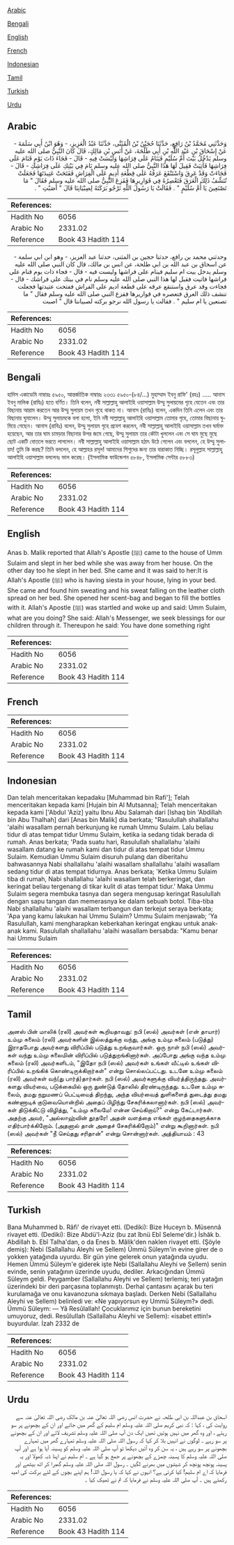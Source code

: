[Arabic](#arabic)

[Bengali](#bengali)

[English](#english)

[French](#french)

[Indonesian](#indonesian)

[Tamil](#tamil)

[Turkish](#turkish)

[Urdu](#urdu)

## Arabic


<div dir="rtl" lang="ar" style={{fontSize:'larger',backgroundColor:'#f8f9fa',padding:20}}>
وَحَدَّثَنِي مُحَمَّدُ بْنُ رَافِعٍ، حَدَّثَنَا حُجَيْنُ بْنُ الْمُثَنَّى، حَدَّثَنَا عَبْدُ الْعَزِيزِ، - وَهُوَ ابْنُ أَبِي سَلَمَةَ - عَنْ إِسْحَاقَ بْنِ عَبْدِ اللَّهِ بْنِ أَبِي طَلْحَةَ، عَنْ أَنَسِ بْنِ مَالِكٍ، قَالَ كَانَ النَّبِيُّ صلى الله عليه وسلم يَدْخُلُ بَيْتَ أُمِّ سُلَيْمٍ فَيَنَامُ عَلَى فِرَاشِهَا وَلَيْسَتْ فِيهِ - قَالَ - فَجَاءَ ذَاتَ يَوْمٍ فَنَامَ عَلَى فِرَاشِهَا فَأُتِيَتْ فَقِيلَ لَهَا هَذَا النَّبِيُّ صلى الله عليه وسلم نَامَ فِي بَيْتِكِ عَلَى فِرَاشِكِ - قَالَ - فَجَاءَتْ وَقَدْ عَرِقَ وَاسْتَنْقَعَ عَرَقُهُ عَلَى قِطْعَةِ أَدِيمٍ عَلَى الْفِرَاشِ فَفَتَحَتْ عَتِيدَتَهَا فَجَعَلَتْ تُنَشِّفُ ذَلِكَ الْعَرَقَ فَتَعْصِرُهُ فِي قَوَارِيرِهَا فَفَزِعَ النَّبِيُّ صلى الله عليه وسلم فَقَالَ ‏"‏ مَا تَصْنَعِينَ يَا أُمَّ سُلَيْمٍ ‏"‏ ‏.‏ فَقَالَتْ يَا رَسُولَ اللَّهِ نَرْجُو بَرَكَتَهُ لِصِبْيَانِنَا قَالَ ‏"‏ أَصَبْتِ ‏"‏ ‏.‏
</div>
<div style={{backgroundColor:'#f8f9fa',padding:20, marginBottom: 10}}><table> <thead> <tr> <th>References:</th> <th></th> </tr> </thead> <tbody><tr><td>Hadith No</td><td>6056</td></tr><tr><td>Arabic No</td><td>2331.02</td></tr><tr><td>Reference</td><td>Book 43 Hadith 114</td></tr></tbody></table></div>


<div dir="rtl" lang="ar" style={{fontSize:'larger',backgroundColor:'#f8f9fa',padding:20}}>
وحدثني محمد بن رافع، حدثنا حجين بن المثنى، حدثنا عبد العزيز، - وهو ابن ابي سلمة - عن اسحاق بن عبد الله بن ابي طلحة، عن انس بن مالك، قال كان النبي صلى الله عليه وسلم يدخل بيت ام سليم فينام على فراشها وليست فيه - قال - فجاء ذات يوم فنام على فراشها فاتيت فقيل لها هذا النبي صلى الله عليه وسلم نام في بيتك على فراشك - قال - فجاءت وقد عرق واستنقع عرقه على قطعة اديم على الفراش ففتحت عتيدتها فجعلت تنشف ذلك العرق فتعصره في قواريرها ففزع النبي صلى الله عليه وسلم فقال " ما تصنعين يا ام سليم " . فقالت يا رسول الله نرجو بركته لصبياننا قال " اصبت
</div>
<div style={{backgroundColor:'#f8f9fa',padding:20, marginBottom: 10}}><table> <thead> <tr> <th>References:</th> <th></th> </tr> </thead> <tbody><tr><td>Hadith No</td><td>6056</td></tr><tr><td>Arabic No</td><td>2331.02</td></tr><tr><td>Reference</td><td>Book 43 Hadith 114</td></tr></tbody></table></div>

## Bengali


<div dir="ltr" lang="bn" style={{fontSize:'larger',backgroundColor:'#f8f9fa',padding:20}}>
হাদিস একাডেমি নাম্বারঃ ৫৯৫০, আন্তর্জাতিক নাম্বারঃ ২৩৩১ ৫৯৫০-(৮৪/...) মুহাম্মাদ ইবনু রাফি' (রহঃ) ..... আনাস ইবনু মালিক (রাযিঃ) হতে বর্ণিত। তিনি বলেন, নবী সাল্লাল্লাহু আলাইহি ওয়াসাল্লাম উম্মু সুলায়মের গৃহে যেতেন এবং তার বিছানায় আরাম করতেন আর উম্মু সুলায়ম তখন গৃহে থাকত না। আনাস (রাযিঃ) বলেন, একদিন তিনি এলেন এবং তার বিছানায় ঘুমালেন। উম্মু সুলায়মকে বলা হলো, ইনি নবী সাল্লাল্লাহু আলাইহি ওয়াসাল্লাম তোমার গৃহে, তোমার বিছানায় ঘুমিয়ে গেছেন। আনাস (রাযিঃ) বলেন, উম্মু সুলায়ম গৃহে প্রবেশ করলেন, নবী সাল্লাল্লাহু আলাইহি ওয়াসাল্লাম তখন ঘর্মাক্ত হয়েছেন, আর তার ঘাম চামড়ার বিছানার উপর জমে গেছে, উম্মু সুলায়ম তার কৌটা খুললেন এবং সে ঘাম মুছে মুছে ছোট একটি বোতলে ভরতে লাগলেন। নবী সাল্লাল্লাহু আলাইহি ওয়াসাল্লাম হঠাৎ উঠে গেলেন এবং বললেন, হে উম্মু সুলায়ম! তুমি কি করছ? তিনি বললেন, হে আল্লাহর রসূল! আমাদের শিশুদের জন্য তার বারাকাত নিচ্ছি। রসূলুল্লাহ সাল্লাল্লাহু আলাইহি ওয়াসাল্লাম বললেনঃ ভাল করেছ। (ইসলামিক ফাউন্ডেশন ৫৮৪৮, ইসলামিক সেন্টার ৫৮৮৩)
</div>
<div style={{backgroundColor:'#f8f9fa',padding:20, marginBottom: 10}}><table> <thead> <tr> <th>References:</th> <th></th> </tr> </thead> <tbody><tr><td>Hadith No</td><td>6056</td></tr><tr><td>Arabic No</td><td>2331.02</td></tr><tr><td>Reference</td><td>Book 43 Hadith 114</td></tr></tbody></table></div>

## English


<div dir="ltr" lang="en" style={{fontSize:'larger',backgroundColor:'#f8f9fa',padding:20}}>
Anas b. Malik reported that Allah's Apostle (ﷺ) came to the house of Umm Sulaim and slept in her bed while she was away from her house. On the other day too he slept in her bed. She came and it was said to her:It is Allah's Apostle (ﷺ) who is having siesta in your house, lying in your bed. She came and found him sweating and his sweat falling on the leather cloth spread on her bed. She opened her scent-bag and began to fill the bottles with it. Allah's Apostle (ﷺ) was startled and woke up and said: Umm Sulaim, what are you doing? She said: Allah's Messenger, we seek blessings for our children through it. Thereupon he said: You have done something right
</div>
<div style={{backgroundColor:'#f8f9fa',padding:20, marginBottom: 10}}><table> <thead> <tr> <th>References:</th> <th></th> </tr> </thead> <tbody><tr><td>Hadith No</td><td>6056</td></tr><tr><td>Arabic No</td><td>2331.02</td></tr><tr><td>Reference</td><td>Book 43 Hadith 114</td></tr></tbody></table></div>

## French


<div dir="ltr" lang="fr" style={{fontSize:'larger',backgroundColor:'#f8f9fa',padding:20}}>

</div>
<div style={{backgroundColor:'#f8f9fa',padding:20, marginBottom: 10}}><table> <thead> <tr> <th>References:</th> <th></th> </tr> </thead> <tbody><tr><td>Hadith No</td><td>6056</td></tr><tr><td>Arabic No</td><td>2331.02</td></tr><tr><td>Reference</td><td>Book 43 Hadith 114</td></tr></tbody></table></div>

## Indonesian


<div dir="ltr" lang="id" style={{fontSize:'larger',backgroundColor:'#f8f9fa',padding:20}}>
Dan telah menceritakan kepadaku [Muhammad bin Rafi']; Telah menceritakan kepada kami [Hujain bin Al Mutsanna]; Telah menceritakan kepada kami ['Abdul 'Aziz] yaitu Ibnu Abu Salamah dari [Ishaq bin 'Abdillah bin Abu Thalhah] dari [Anas bin Malik] dia berkata; "Rasulullah shallallahu 'alaihi wasallam pernah berkunjung ke rumah Ummu Sulaim. Lalu beliau tidur di atas tempat tidur Ummu Sulaim, ketika ia sedang tidak berada di rumah. Anas berkata; 'Pada suatu hari, Rasulullah shallallahu 'alaihi wasallam datang ke rumah kami dan tidur di atas tempat tidur Ummu Sulaim. Kemudian Ummu Sulaim disuruh pulang dan diberitahu bahwasannya Nabi shallallahu 'alaihi wasallam shallallahu 'alaihi wasallam sedang tidur di atas tempat tidurnya. Anas berkata; 'Ketika Ummu Sulaim tiba di rumah, Nabi shallallahu 'alaihi wasallam telah berkeringat, dan keringat beliau tergenang di tikar kulit di atas tempat tidur.' Maka Ummu Sulaim segera membuka tasnya dan segera mengusap keringat Rasulullah dengan sapu tangan dan memerasnya ke dalam sebuah botol. Tiba-tiba Nabi shallallahu 'alaihi wasallam terbangun dan terkejut seraya berkata; 'Apa yang kamu lakukan hai Ummu Sulaim? Ummu Sulaim menjawab; 'Ya Rasulullah, kami mengharapkan keberkahan keringat engkau untuk anak-anak kami. Rasulullah shallallahu 'alaihi wasallam bersabda: "Kamu benar hai Ummu Sulaim
</div>
<div style={{backgroundColor:'#f8f9fa',padding:20, marginBottom: 10}}><table> <thead> <tr> <th>References:</th> <th></th> </tr> </thead> <tbody><tr><td>Hadith No</td><td>6056</td></tr><tr><td>Arabic No</td><td>2331.02</td></tr><tr><td>Reference</td><td>Book 43 Hadith 114</td></tr></tbody></table></div>

## Tamil


<div dir="ltr" lang="ta" style={{fontSize:'larger',backgroundColor:'#f8f9fa',padding:20}}>
அனஸ் பின் மாலிக் (ரலி) அவர்கள் கூறியதாவது: நபி (ஸல்) அவர்கள் (என் தாயார்) உம்மு சுலைம் (ரலி) அவர்களின் இல்லத்துக்கு வந்து, அங்கு உம்மு சுலைம் (படுத்து) இராதபோது அவர்களது விரிப்பில் படுத்து உறங்குவார்கள். ஒரு நாள் நபி (ஸல்) அவர்கள் வந்து உம்மு சுலைமின் விரிப்பில் படுத்துறங்கினார்கள். அப்போது அங்கு வந்த உம்மு சுலைம் (ரலி) அவர்களிடம், "இதோ நபி (ஸல்) அவர்கள் உங்கள் வீட்டில் உங்கள் விரிப்பில் உறங்கிக் கொண்டிருக்கிறார்கள்" என்று சொல்லப்பட்டது. உடனே உம்மு சுலைம் (ரலி) அவர்கள் வந்(து பார்த்)தார்கள். நபி (ஸல்) அவர்களுக்கு வியர்த்திருந்தது. அவர்களது வியர்வை, படுக்கையில் ஒரு துண்டுத் தோலில் திரண்டிருந்தது. உடனே உம்மு சுலைம், தமது நறுமணப் பெட்டியைத் திறந்து, அந்த வியர்வைத் துளிகளைத் துடைத்து தமது கண்ணாடிக் குடுவையொன்றில் அதைப் பிழிந்து சேகரிக்கலானார்கள். நபி (ஸல்) அவர்கள் திடுக்கிட்டு விழித்து, "உம்மு சுலைமே! என்ன செய்கிறாய்?" என்று கேட்டார்கள். அதற்கு அவர், "அல்லாஹ்வின் தூதரே! அதன் வளத்தை எங்கள் குழந்தைகளுக்காக எதிர்பார்க்கிறோம். (அதனால் தான் அதைச் சேகரிக்கிறோம்)" என்று கூறினார்கள். நபி (ஸல்) அவர்கள் "நீ செய்தது சரிதான்" என்று சொன்னார்கள். அத்தியாயம் : 43
</div>
<div style={{backgroundColor:'#f8f9fa',padding:20, marginBottom: 10}}><table> <thead> <tr> <th>References:</th> <th></th> </tr> </thead> <tbody><tr><td>Hadith No</td><td>6056</td></tr><tr><td>Arabic No</td><td>2331.02</td></tr><tr><td>Reference</td><td>Book 43 Hadith 114</td></tr></tbody></table></div>

## Turkish


<div dir="ltr" lang="tr" style={{fontSize:'larger',backgroundColor:'#f8f9fa',padding:20}}>
Bana Muhammed b. Râfi' de rivayet etti. (Dediki): Bize Huceyn b. Müsennâ rivayet etti. (Dediki): Bize Abdü'l-Aziz (bu zat îbnü Ebî Seleme'dir.) İshâk b. Abdillah b. Ebî Talha'dan, o da Enes b. Mâlik'den naklen rivayet etti. (Şöyle demiş): Nebi (Sallaîlahu Aleyhi ve Sellem) Ümmü Süleym'in evine girer de o yokken yatağında uyurdu. Bir gün yine gelerek onun yatağında uyudu. Hemen Ümmü Süleym'e giderek işte Nebi (Sallaîlahu Aleyhi ve Sellem) senin evinde, senin yatağının üzerinde uyudu, dediler. Arkacığından Ümmü Süleym geldi. Peygamber (Sallaîlahu Aleyhi ve Sellem) terlemiş; teri yatağın üzerindeki bir deri parçasına toplanmıştı. Derhal çantasını açarak bu teri kurulamağa ve onu kavanozuna sıkmaya başladı. Derken Nebi (Sallaîlahu Aleyhi ve Sellem) belinledi ve: «Ne yapıyorsun ey Ummü Süleym?» dedi. Ümmü Süleym: — Yâ Resûlallah! Çocuklarımız için bunun bereketini umuyoruz, dedi. ResûluIIah (Sallaîlahu Aleyhi ve Sellem): «isabet ettin!» buyurdular. İzah 2332 de
</div>
<div style={{backgroundColor:'#f8f9fa',padding:20, marginBottom: 10}}><table> <thead> <tr> <th>References:</th> <th></th> </tr> </thead> <tbody><tr><td>Hadith No</td><td>6056</td></tr><tr><td>Arabic No</td><td>2331.02</td></tr><tr><td>Reference</td><td>Book 43 Hadith 114</td></tr></tbody></table></div>

## Urdu


<div dir="rtl" lang="ur" style={{fontSize:'larger',backgroundColor:'#f8f9fa',padding:20}}>
اسحاق بن عبداللہ بن ابی طلحہ نے حضرت انس رضی اللہ تعالیٰ عنہ بن مالک رضی اللہ تعالیٰ عنہ سے روایت کی ، کہا : کہ نبی کریم صلی اللہ علیہ وسلم ام سلیم کے گھر میں جاتے اور ان کے بچھونے پر سو رہتے ، اور وہ گھر میں نہیں ہوتیں تھیں ایک دن آپ صلی اللہ علیہ وسلم تشریف لائے اور ان کے بچھونے پر سو رہے ۔ لوگوں نے انہیں بلا کر کہا کہ رسول اللہ صلی اللہ علیہ وسلم تمہارے گھر میں تمہارے بچھونے پر سو رہے ہیں ، یہ سن کر وہ آئیں دیکھا تو آپ صلی اللہ علیہ وسلم کو پسینہ آیا ہوا ہے اور آپ صلی اللہ علیہ وسلم کا پسینہ چمڑے کے بچھونے پر جمع ہو گیا ہے ۔ ام سلیم نے اپنا ڈبہ کھولا اور یہ پسینہ پونچھ پونچھ کر شیشوں میں بھرنے لگیں ۔ رسول اللہ صلی اللہ علیہ وسلم گھبرا کر اٹھ بیٹھے اور فرمایا کہ اے ام سلیم! کیا کرتی ہے؟ انہوں نے کہا کہ یا رسول اللہ! ہم اپنے بچوں کے لئے برکت کی امید رکھتے ہیں ۔ آپ صلی اللہ علیہ وسلم نے فرمایا کہ تم نے ٹھیک کیا ۔
</div>
<div style={{backgroundColor:'#f8f9fa',padding:20, marginBottom: 10}}><table> <thead> <tr> <th>References:</th> <th></th> </tr> </thead> <tbody><tr><td>Hadith No</td><td>6056</td></tr><tr><td>Arabic No</td><td>2331.02</td></tr><tr><td>Reference</td><td>Book 43 Hadith 114</td></tr></tbody></table></div>